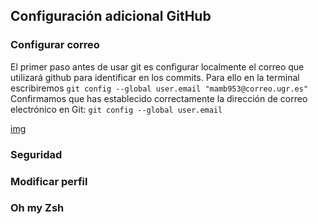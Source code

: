 ## Configuración adicional GitHub

### Configurar correo
El primer paso antes de usar git es configurar localmente el correo que utilizará github para identificar en los commits. Para ello en la terminal escribiremos
`git config --global user.email "mamb953@correo.ugr.es"` 
Confirmamos que has establecido correctamente la dirección de correo electrónico en Git:
`git config --global user.email` 

[img]()
### Seguridad

### Modificar perfil

### Oh my Zsh
